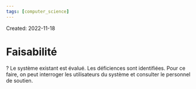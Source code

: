 ```yaml
---
tags: [computer_science] 
---
```

Created: 2022-11-18

# Faisabilité
?
Le système existant est évalué. Les déficiences sont identifiées. Pour ce faire, on peut interroger les utilisateurs du système et consulter le personnel de soutien.
<!--SR:!2022-11-25,4,230-->
